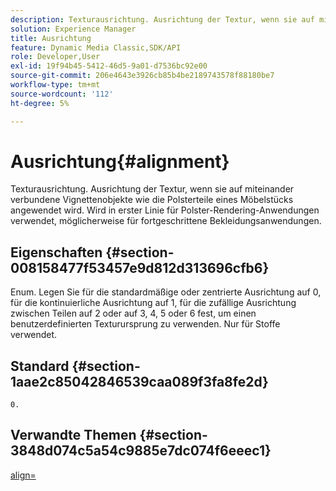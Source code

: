 ```yaml
---
description: Texturausrichtung. Ausrichtung der Textur, wenn sie auf miteinander verbundene Vignettenobjekte wie die Polsterteile eines Möbelstücks angewendet wird. Wird in erster Linie für Polster-Rendering-Anwendungen verwendet, möglicherweise für fortgeschrittene Bekleidungsanwendungen.
solution: Experience Manager
title: Ausrichtung
feature: Dynamic Media Classic,SDK/API
role: Developer,User
exl-id: 19f94b45-5412-46d5-9a01-d7536bc92e00
source-git-commit: 206e4643e3926cb85b4be2189743578f88180be7
workflow-type: tm+mt
source-wordcount: '112'
ht-degree: 5%

---
```


# Ausrichtung{#alignment}

Texturausrichtung. Ausrichtung der Textur, wenn sie auf miteinander verbundene Vignettenobjekte wie die Polsterteile eines Möbelstücks angewendet wird. Wird in erster Linie für Polster-Rendering-Anwendungen verwendet, möglicherweise für fortgeschrittene Bekleidungsanwendungen.

## Eigenschaften {#section-008158477f53457e9d812d313696cfb6}

Enum. Legen Sie für die standardmäßige oder zentrierte Ausrichtung auf 0, für die kontinuierliche Ausrichtung auf 1, für die zufällige Ausrichtung zwischen Teilen auf 2 oder auf 3, 4, 5 oder 6 fest, um einen benutzerdefinierten Texturursprung zu verwenden. Nur für Stoffe verwendet.

## Standard {#section-1aae2c85042846539caa089f3fa8fe2d}

`0.`

## Verwandte Themen {#section-3848d074c5a54c9885e7dc074f6eeec1}

[align=](../../../../../ir-api/http-protocol/image-rendering-api-ref/c-ir-http-protocol-ref/c-ir-http-protocol-command-reference/r-ir-align.md#reference-4d63baa522ce42f9b15167ba34c5c6a7)
